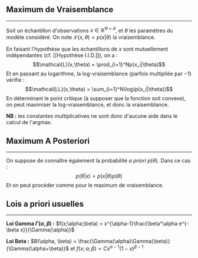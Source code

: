 

## Maximum de Vraisemblance

<hr>

Soit un échantillon d'observations $x\in\mathbb{R}^{N\times d}$, et $\theta$ les paramètres du modèle considéré. On note $\mathcal{L}(x,\theta) = p(x|\theta)$ la vraisemblance.

En faisant l'hypothèse que les échantillons de $x$ sont mutuellement indépendantes (cf. [[Hypothèse I.I.D.]]), on a :
$$\mathcal{L}(x,\theta) = \prod_{i=1}^Np(x_i|\theta)$$
Et en passant au logarithme, la log-vraisemblance (parfois multipliée par $-1$) vérifie :
$$\mathcal{LL}(x,\theta) = \sum_{i=1}^N\log(p(x_i|\theta))$$
En déterminant le point critique (à supposer que la fonction soit convexe), on peut maximiser la log-vraisemblance, et donc la vraisemblance.

**NB :** les constantes multiplicatives ne sont donc d'aucune aide dans le calcul de l'argmax.


## Maximum A Posteriori

<hr>

On suppose de connaître également la probabilité *a priori* $p(\theta)$. Dans ce cas :
$$p(\theta|x) = p(x|\theta)p(\theta)$$
Et on peut procéder comme pour le maximum de vraisemblance.


## Lois a priori usuelles

<hr>

**Loi Gamma $\Gamma(\alpha,\beta)$ :** $f(x;\alpha;\beta) = x^{\alpha-1}\frac{\beta^\alpha e^{-\beta x}}{\Gamma(\alpha)}$

**Loi Beta :** $B(\alpha, \beta) = \frac{\Gamma(\alpha)\Gamma(\beta)}{\Gamma(\alpha+\beta)}$ et $f(x;\alpha;\beta) = Cx^{\alpha-1}(1-x)^{\beta-1}$